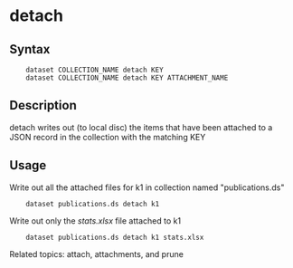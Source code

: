 
# detach

## Syntax

```
    dataset COLLECTION_NAME detach KEY
    dataset COLLECTION_NAME detach KEY ATTACHMENT_NAME
```

## Description

detach writes out (to local disc) the items that have been attached to a JSON record in the collection with
the matching KEY

## Usage

Write out all the attached files for k1 in collection named "publications.ds"

```shell
    dataset publications.ds detach k1
```

Write out only the *stats.xlsx* file attached to k1

```shell
    dataset publications.ds detach k1 stats.xlsx
```

Related topics: attach, attachments, and prune

